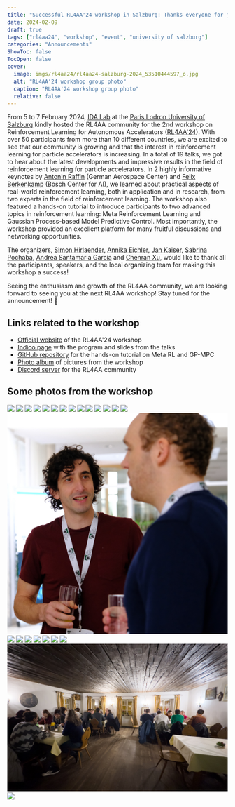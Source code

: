 ```yaml
---
title: "Successful RL4AA'24 workshop in Salzburg: Thanks everyone for joining!"
date: 2024-02-09
draft: true
tags: ["rl4aa24", "workshop", "event", "university of salzburg"]
categories: "Announcements"
ShowToc: false
TocOpen: false
cover:
  image: imgs/rl4aa24/rl4aa24-salzburg-2024_53510444597_o.jpg
  alt: "RL4AA'24 workshop group photo"
  caption: "RL4AA'24 workshop group photo"
  relative: false
---
```


From 5 to 7 February 2024, [IDA Lab](https://www.plus.ac.at/aihi/der-fachbereich/ida-lab/) at the [Paris Lodron University of Salzburg](https://www.plus.ac.at/?lang=en) kindly hosted the RL4AA community for the 2nd workshop on Reinforcement Learning for Autonomous Accelerators ([RL4AA'24](https://rl4aa.github.io/RL4AA24/)).
With over 50 participants from more than 10 different countries, we are excited to see that our community is growing and that the interest in reinforcement learning for particle accelerators is increasing.
In a total of 19 talks, we got to hear about the latest developments and impressive results in the field of reinforcement learning for particle accelerators.
In 2 highly informative keynotes by [Antonin Raffin](https://araffin.github.io/) (German Aerospace Center) and [Felix Berkenkamp](https://berkenkamp.me/) (Bosch Center for AI), we learned about practical aspects of real-world reinforcement learning, both in application and in research, from two experts in the field of reinforcement learning.
The workshop also featured a hands-on tutorial to introduce participants to two advanced topics in reinforcement learning: Meta Reinforcement Learning and Gaussian Process-based Model Predictive Control.
Most importantly, the workshop provided an excellent platform for many fruitful discussions and networking opportunities.

The organizers, [Simon Hirlaender](https://mathphyssim.github.io/), [Annika Eichler](https://ai.desy.de/people/eichler.html), [Jan Kaiser](https://jank324.github.io/), [Sabrina Pochaba](https://www.salzburgresearch.at/en/person/pochaba-sabrina/), [Andrea Santamaria Garcia](https://ansantam.github.io/) and [Chenran Xu](https://cr-xu.github.io/), would like to thank all the participants, speakers, and the local organizing team for making this workshop a success!

Seeing the enthusiasm and growth of the RL4AA community, we are looking forward to seeing you at the next RL4AA workshop!
Stay tuned for the announcement! 🚀

## Links related to the workshop

- [Official website](https://rl4aa.github.io/RL4AA24/) of the RL4AA'24 workshop
- [Indico page](https://indico.scc.kit.edu/event/3746/overview) with the program and slides from the talks
- [GitHub repository](https://github.com/RL4AA/rl4aa24-tutorial) for the hands-on tutorial on Meta RL and GP-MPC
- [Photo album](https://flic.kr/s/aHBqjBd84t) of pictures from the workshop
- [Discord server](https://discord.gg/QtBMqsjWH2) for the RL4AA community

## Some photos from the workshop

![ ](/imgs/rl4aa24/53511683394_3083ffd64e_o.jpg#center)
![ ](/imgs/rl4aa24/53510468402_b4ec337b12_o.jpg#center)
![ ](/imgs/rl4aa24/IMG_7011.jpg#center)
![ ](/imgs/rl4aa24/53510461292_9c48478b60_o.jpg#center)
![ ](/imgs/rl4aa24/53510446077_e18f4c0751_o.jpg#center)
![ ](/imgs/rl4aa24/53510448077_c733788958_o.jpg#center)
![ ](/imgs/rl4aa24/53511344096_267f36c06a_o.jpg#center)
![ ](/imgs/rl4aa24/53511518918_7e5301a27d_o.jpg#center)
![ ](/imgs/rl4aa24/53511524548_ed8e3f41c2_o.jpg#center)
![ ](/imgs/rl4aa24/53511530393_c7be4a9976_o.jpg#center)
![ ](/imgs/rl4aa24/53511681839_c924431987_o.jpg#center)
![ ](/imgs/rl4aa24/DSC01375.jpg#center)
![ ](/imgs/rl4aa24/DSC01379.jpg#center)
![ ](/imgs/rl4aa24/53514712763_ce74a7b8f5_o.jpg#center)
![ ](/imgs/rl4aa24/rl4aa24-salzburg-2024_53514539131_o.jpg)
![ ](/imgs/rl4aa24/53514538911_114b5ac9e1_o.jpg#center)
![ ](/imgs/rl4aa24/53513655032_a6c1ba79c7_o.jpg#center)
![ ](/imgs/rl4aa24/53514863164_86b692cbc2_o.jpg#center)
![ ](/imgs/rl4aa24/rl4aa24-salzburg-2024_53511345906_o.jpg#center)
![ ](/imgs/rl4aa24/53514712448_d66c58251e_o.jpg#center)
![ ](/imgs/rl4aa24/DSC01419.jpg#center)
![ ](/imgs/rl4aa24/DSC01460.jpg#center)
![ ](/imgs/rl4aa24/IMG_7301.jpg#center)
![ ](/imgs/rl4aa24/DSC01346.jpg#center)
